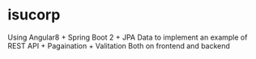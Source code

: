 # isucorp

Using Angular8 + Spring Boot 2 + JPA Data to implement an example of REST API + Pagaination + Valitation Both on frontend and backend
